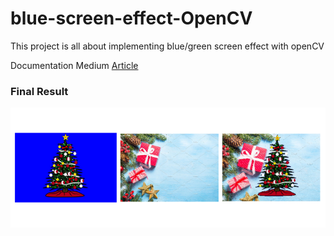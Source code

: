 # blue-screen-effect-OpenCV

This project is all about implementing blue/green screen effect with openCV

Documentation Medium [Article](https://medium.com/@teja.kummarikuntla/blue-or-green-screen-effect-with-open-cv-chroma-keying-94d4a6ab2743)

### Final Result
![readme-doc](images/ReadMe_design.png)
